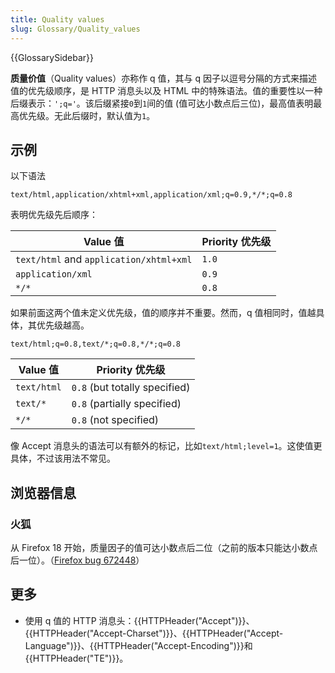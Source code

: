 ```yaml
---
title: Quality values
slug: Glossary/Quality_values
---
```


{{GlossarySidebar}}

**质量价值**（Quality values）亦称作 q 值，其与 q 因子以逗号分隔的方式来描述值的优先级顺序，是 HTTP 消息头以及 HTML 中的特殊语法。值的重要性以一种后缀表示：`';q='`。该后缀紧接`0`到`1`间的值 (值可达小数点后三位)，最高值表明最高优先级。无此后缀时，默认值为`1`。

## 示例

以下语法

```
text/html,application/xhtml+xml,application/xml;q=0.9,*/*;q=0.8
```

表明优先级先后顺序：

| Value 值                                | Priority 优先级 |
| --------------------------------------- | --------------- |
| `text/html` and `application/xhtml+xml` | `1.0`           |
| `application/xml`                       | `0.9`           |
| `*/*`                                   | `0.8`           |

如果前面这两个值未定义优先级，值的顺序并不重要。然而，q 值相同时，值越具体，其优先级越高。

```
text/html;q=0.8,text/*;q=0.8,*/*;q=0.8
```

| Value 值    | Priority 优先级               |
| ----------- | ----------------------------- |
| `text/html` | `0.8` (but totally specified) |
| `text/*`    | `0.8` (partially specified)   |
| `*/*`       | `0.8` (not specified)         |

像 Accept 消息头的语法可以有额外的标记，比如`text/html;level=1`。这使值更具体，不过该用法不常见。

## 浏览器信息

### 火狐

从 Firefox 18 开始，质量因子的值可达小数点后二位（之前的版本只能达小数点后一位）。（[Firefox bug 672448](https://bugzil.la/672448)）

## 更多

- 使用 q 值的 HTTP 消息头：{{HTTPHeader("Accept")}}、{{HTTPHeader("Accept-Charset")}}、{{HTTPHeader("Accept-Language")}}、{{HTTPHeader("Accept-Encoding")}}和{{HTTPHeader("TE")}}。
